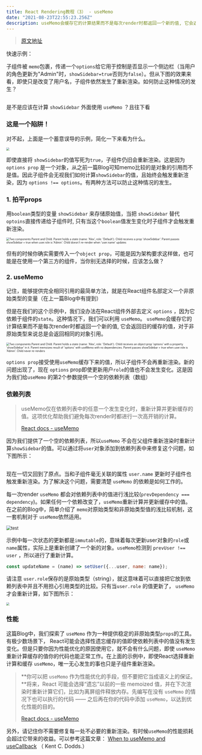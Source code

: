 ```yaml
---
title: React Rendering教程（3） - useMemo
date: "2021-08-23T22:55:23.256Z"
description: useMemo会缓存它的计算结果而不是每次render时都返回一个新的值, 它会返回旧的缓存的值，
---
```


> [原文地址](https://alexsidorenko.com/blog/react-render-usememo/)

快速示例：

子组件被 `memo`包裹，传递一个`options`给它用于控制是否显示一个侧边栏（当用户的角色更新为"Admin"时，`showSidebar=true`否则为`false`）。但从下图的效果来看，即使只是改变了用户名，子组件依然发生了重新渲染。如何防止这种情况的发生？

 <img src="https://alexsidorenko.com/3438d0c4aa87e131614b1d4d23b59fca/quiz.gif" alt="" style="zoom:50%;" />

是不是应该在计算 `showSidebar` 外面使用 `useMemo` ？且往下看

### 这是一个陷阱！

对不起，上面是一个蓄意误导的示例，简化一下来看为什么。

 <img src="https://alexsidorenko.com/c711ed4324d7331fbd87ccdf351fe7c9/simple.gif" style="zoom:50%;" />

即使直接将 `showSidebar`的值写死为`true`，子组件仍旧会重新渲染。这是因为 `options prop` 是一个对象，从之前一篇Blog可知memo比较的是对象的引用而不是值。因此子组件会无视我们如何计算`showSidebar`的值，且始终会触发重新渲染，因为 `options !== options`。有两种方法可以防止这种情况的发生。



### 1. 拍平props

用`boolean`类型的变量 `showSidebar` 来存储原始值，当把 `showSidebar` 替代`optoins`直接传递给子组件时, 只有当这个`boolean`值发生变化时子组件才会触发重新渲染。

 <img src="https://alexsidorenko.com/0aee4f7e706de204f105d2a699db8f47/flatten.gif" alt="Two components Parent and Child. Parent holds a state {name: 'Alex', role: 'Default'}. Child receives a prop 'showSidebar'. Parent passes showSidebar = true when user.role is 'Admin'. Child doesn't re-render when 'user.name' updates" style="zoom:50%;" />

但有的时候你确实需要传入一个`object prop`，可能是因为架构要求这样做，也可能是在使用一个第三方的组件，当你别无选择的时候，应该怎么做？



### 2. useMemo

记住，能够提供完全相同引用的最简单方法，就是在React组件名部定义一个非原始类型的变量（在上一篇Blog中有提到）

但是在我们的这个示例中，我们没办法在React组件外部去定义 `options` ，因为它依赖于组件的`state`。这种情况下，我们可以利用 `useMemo`。 `useMemo`会缓存它的计算结果而不是每次render时都返回一个新的值, 它会返回旧的缓存的值，对于非原始类型来说总是会返回相同的对象引用。

 <img src="https://alexsidorenko.com/03698883921ebc06cc1ddafe682b8792/no-dependencies.gif" alt="Two components Parent and Child. Parent holds a state {name: 'Alex', role: 'Default'}. Child receives an object prop 'options' with a property 'showSidebar' in it. Parent memoizes result of 'options' with useMemo with no dependencies. Parent passes showSidebar = true when user.role is 'Admin'. Child never re-renders" style="zoom:50%;" />

`options prop`接受使用`useMemo`缓存下来的值，所以子组件不会再重新渲染。新的问题出现了，现在 `options` prop即使更新用户`role`的值也不会发生变化。这是因为我们给`useMemo` 的第2个参数提供一个空的依赖列表（数组）



### 依赖列表

> useMemo仅在依赖列表中的任意一个发生变化时，重新计算并更新缓存的值。这项优化帮助我们避免每次render时都进行一次高开销的计算。
>
> [React docs - useMemo](https://zh-hans.reactjs.org/docs/hooks-reference.html#usememo)

因为我们提供了一个空的依赖列表，所以`useMemo` 不会在父组件重新渲染时重新计算`showSidebar`的值。可以通过将`user`对象添加到依赖列表中来修复这个问题，如下图所示：

 <img src="https://alexsidorenko.com/0d2c1a3c9b5dcd562a0c04bb9835e27f/user-dependency.gif" alt="" style="zoom:50%;" />

现在一切又回到了原点。当和子组件毫无关联的属性 `user.name` 更新时子组件也触发重新渲染。为了解决这个问题，需要清楚 `useMemo` 的依赖是如何工作的。

每一次render `useMemo` 都会对依赖列表中的值进行浅比较(`prevDependency === dependency`)。如果任何一个依赖改变了，`useMemo`重新计算并更新缓存中的值。在之前的Blog中，简单介绍了 `memo`对原始类型和非原始类型值的浅比较机制，这一套机制对于 `useMemo`依然适用。

 <img src="https://alexsidorenko.com/static/3ec74161aaa95ab8357540790cecb86d/f058b/usememo-dependencies.png" alt="test" style="zoom:80%;" />

示例中每一次状态的更新都是`immutable`的，意味着每次更新user对象的`role`或`name`属性，实际上是重新创建了一个新的对象。`useMemo`检测到 `prevUser !== user` ，所以进行了重新计算。

```javascript
const updateName = (name) => setUser({...user, name: name});
```

请注意 `user.role`保存的是原始类型（string），就这意味着可以直接把它放到依赖列表中并且不用担心引用类型的比较。只有当`user.role` 的值更新了， `useMemo` 才会重新计算，如下图所示：

 <img src="https://alexsidorenko.com/694971deef85399732c5cbf583c4f779/final.gif" style="zoom:50%;" />



### 性能

这篇Blog中，我们探索了 `useMemo` 作为一种提供稳定的非原始类型`props`的工具。 有极少数场景下， React可能会选择性遗忘缓存的值即使依赖列表中的值没有发生变化。但是只要你因为性能优化的原因使用它，就不会有什么问题，即使 `useMemo` 重新计算缓存的值你的代码也能正常工作。在上面的示例中，即使React选择重新计算和缓存 `useMemo`，唯一无心发生的事也只是子组件重新渲染。

> **你可以把 `useMemo` 作为性能优化的手段，但不要把它当成语义上的保证。**将来，React 可能会选择“遗忘”以前的一些 memoized 值，并在下次渲染时重新计算它们，比如为离屏组件释放内存。先编写在没有 `useMemo` 的情况下也可以执行的代码 —— 之后再在你的代码中添加 `useMemo`，以达到优化性能的目的。
>
> [React docs - useMemo](https://zh-hans.reactjs.org/docs/hooks-reference.html#usememo)

另外，请记住你不需要修复每一处不必要的重新渲染。有时候`useMemo`的性能损耗会超过它带来的收益。可以参考这篇文章： [When to useMemo and useCallback](https://kentcdodds.com/blog/usememo-and-usecallback) （ Kent C. Dodds.）